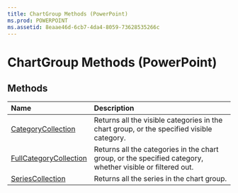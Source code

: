 ```yaml
---
title: ChartGroup Methods (PowerPoint)
ms.prod: POWERPOINT
ms.assetid: 8eaae46d-6cb7-4da4-8059-73628535266c
---
```



# ChartGroup Methods (PowerPoint)

## Methods



|**Name**|**Description**|
|:-----|:-----|
|[CategoryCollection](chartgroup-categorycollection-method-powerpoint.md)|Returns all the visible categories in the chart group, or the specified visible category.|
|[FullCategoryCollection](chartgroup-fullcategorycollection-method-powerpoint.md)|Returns all the categories in the chart group, or the specified category, whether visible or filtered out.|
|[SeriesCollection](chartgroup-seriescollection-method-powerpoint.md)|Returns all the series in the chart group.|


